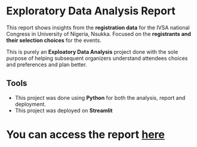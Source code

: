 # Exploratory Data Analysis Report

This report shows insights from the **registration data** for the IVSA national Congress in University of Nigeria, Nsukka.
Focused on the **registrants and their selection choices** for the events.

This is purely an **Exploatory Data Analysis** project done with the sole purpose of helping subsequent organizers understand attendees choices and preferences and plan better.

## Tools
- This project was done using **Python** for both the analysis, report and deployment.
- This project was deployed on **Streamlit**


# You can access the report [here](https://ivsareport.streamlit.app/)
